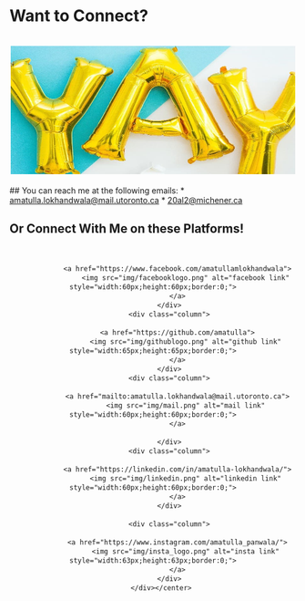 
# Want to Connect? 

<br> 

<center>
<img src="img/yay.jpg" alt="yay" style="width:500px;height:225px;border:0;"></center>
<br>
## You can reach me at the following emails:
* <a href="mailto:amatulla.lokhandwala@mail.utoronto.ca">amatulla.lokhandwala@mail.utoronto.ca</a>
* <a href="mailto:20al2@michener.ca">20al2@michener.ca</a>

<br>

## Or Connect With Me on these Platforms!
<br>
<center> 	
		<div class="row">
  			<div class="column">

				<a href="https://www.facebook.com/amatullamlokhandwala">
  					<img src="img/facebooklogo.png" alt="facebook link" style="width:60px;height:60px;border:0;">
				</a>
			</div>
  			<div class="column">
			
				<a href="https://github.com/amatulla">
  					<img src="img/githublogo.png" alt="github link" style="width:65px;height:65px;border:0;">
				</a>
			</div>
  			<div class="column">
			
				<a href="mailto:amatulla.lokhandwala@mail.utoronto.ca">
  					<img src="img/mail.png" alt="mail link" style="width:60px;height:60px;border:0;">
				</a>
		
			</div>
  			<div class="column">
		
				<a href="https://linkedin.com/in/amatulla-lokhandwala/">
  					<img src="img/linkedin.png" alt="linkedin link" style="width:60px;height:60px;border:0;">
				</a>
			</div>
			
			<div class="column">

				<a href="https://www.instagram.com/amatulla_panwala/">
  					<img src="img/insta_logo.png" alt="insta link" style="width:63px;height:63px;border:0;">
				</a>
			</div>
		</div></center>


